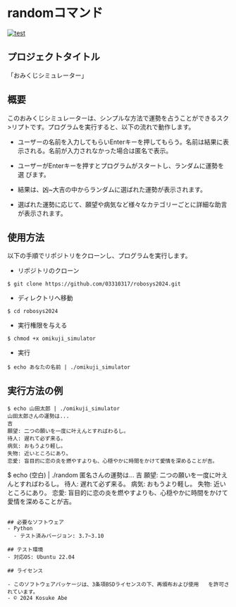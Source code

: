 # randomコマンド
[![test](https://github.com/03310317/robosys2024/actions/workflows/test.yml/badge.svg)](https://github.com/03310317/robosys2024/actions/workflows/test.yml)

## プロジェクトタイトル

「おみくじシミュレーター」

## 概要

このおみくじシミュレーターは、シンプルな方法で運勢を占うことができるスク>リプトです。プログラムを実行すると、以下の流れで動作します。
-  ユーザーの名前を入力してもらいEnterキーを押してもらう。名前は結果に表    示される。名前が入力されなかった場合は匿名で表示。

-  ユーザーがEnterキーを押すとプログラムがスタートし、ランダムに運勢を選    びます。
                                                            
-  結果は、凶~大吉の中からランダムに選ばれた運勢が表示されます。
        
-  選ばれた運勢に応じて、願望や病気など様々なカテゴリーごとに詳細な助言     が表示されます。

## 使用方法

以下の手順でリポジトリをクローンし、プログラムを実行します。

- リポジトリのクローン
```
$ git clone https://github.com/03310317/robosys2024.git
```

- ディレクトリへ移動
```
$ cd robosys2024
```

- 実行権限を与える
```
$ chmod +x omikuji_simulator
```

- 実行
```
$ echo あなたの名前 | ./omikuji_simulator
```
 
## 実行方法の例

```
$ echo 山田太郎 | ./omikuji_simulator
山田太郎さんの運勢は...
吉
願望: 二つの願いを一度に叶えんとすればわるし。
待人: 遅れて必ず来る。
病気: おもうより軽し。
失物: 近いところにあり。
恋愛: 盲目的に恋の炎を燃やすよりも、心穏やかに時間をかけて愛情を深めることが吉。
```
$ echo (空白) | ./random
匿名さんの運勢は...
吉
願望: 二つの願いを一度に叶えんとすればわるし。
待人: 遅れて必ず来る。
病気: おもうより軽し。
失物: 近いところにあり。
恋愛: 盲目的に恋の炎を燃やすよりも、心穏やかに時間をかけて愛情を深めることが吉。
```

## 必要なソフトウェア
- Python
  - テスト済みバージョン: 3.7~3.10

## テスト環境
- 対応OS: Ubuntu 22.04

## ライセンス

- このソフトウェアパッケージは、3条項BSDライセンスの下、再頒布および使用   を許可されています。
- © 2024 Kosuke Abe
